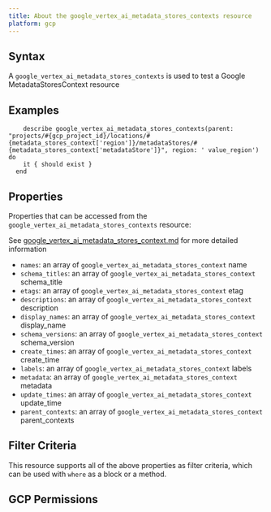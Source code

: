```yaml
---
title: About the google_vertex_ai_metadata_stores_contexts resource
platform: gcp
---
```


## Syntax
A `google_vertex_ai_metadata_stores_contexts` is used to test a Google MetadataStoresContext resource

## Examples
```
    describe google_vertex_ai_metadata_stores_contexts(parent: "projects/#{gcp_project_id}/locations/#{metadata_stores_context['region']}/metadataStores/#{metadata_stores_context['metadataStore']}", region: ' value_region') do
    it { should exist }
  end
```

## Properties
Properties that can be accessed from the `google_vertex_ai_metadata_stores_contexts` resource:

See [google_vertex_ai_metadata_stores_context.md](google_vertex_ai_metadata_stores_context.md) for more detailed information
  * `names`: an array of `google_vertex_ai_metadata_stores_context` name
  * `schema_titles`: an array of `google_vertex_ai_metadata_stores_context` schema_title
  * `etags`: an array of `google_vertex_ai_metadata_stores_context` etag
  * `descriptions`: an array of `google_vertex_ai_metadata_stores_context` description
  * `display_names`: an array of `google_vertex_ai_metadata_stores_context` display_name
  * `schema_versions`: an array of `google_vertex_ai_metadata_stores_context` schema_version
  * `create_times`: an array of `google_vertex_ai_metadata_stores_context` create_time
  * `labels`: an array of `google_vertex_ai_metadata_stores_context` labels
  * `metadata`: an array of `google_vertex_ai_metadata_stores_context` metadata
  * `update_times`: an array of `google_vertex_ai_metadata_stores_context` update_time
  * `parent_contexts`: an array of `google_vertex_ai_metadata_stores_context` parent_contexts

## Filter Criteria
This resource supports all of the above properties as filter criteria, which can be used
with `where` as a block or a method.

## GCP Permissions
